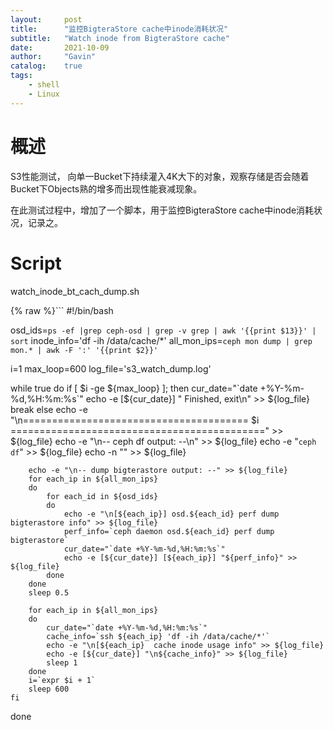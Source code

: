 ```yaml
---
layout:     post
title:      "监控BigteraStore cache中inode消耗状况"
subtitle:   "Watch inode from BigteraStore cache"
date:       2021-10-09
author:     "Gavin"
catalog:    true
tags:
    - shell
    - Linux
---
```




# 概述

S3性能测试， 向单一Bucket下持续灌入4K大下的对象，观察存储是否会随着Bucket下Objects熟的增多而出现性能衰减现象。

在此测试过程中，增加了一个脚本，用于监控BigteraStore cache中inode消耗状况，记录之。


# Script

watch_inode_bt_cach_dump.sh


{% raw %}```
#!/bin/bash

osd_ids=`ps -ef |grep ceph-osd | grep -v grep | awk '{{print $13}}' | sort`
inode_info='df -ih /data/cache/*'
all_mon_ips=`ceph mon dump | grep mon.* | awk -F ':' '{{print $2}}'`

i=1
max_loop=600
log_file='s3_watch_dump.log'

while true
do
    if [ $i -ge ${max_loop}  ]; then
        cur_date="`date +%Y-%m-%d,%H:%m:%s`"
        echo -e [${cur_date}] " Finished, exit\n" >> ${log_file}
        break
    else
        echo -e "\n=======================================  $i  ============================================" >> ${log_file}
        echo -e "\n-- ceph df output: --\n" >> ${log_file}
        echo -e "`ceph df`" >> ${log_file}
        echo -n "" >> ${log_file}

        echo -e "\n-- dump bigterastore output: --" >> ${log_file}
        for each_ip in ${all_mon_ips}
        do
            for each_id in ${osd_ids}
            do
                echo -e "\n[${each_ip}] osd.${each_id} perf dump bigterastore info" >> ${log_file}
                perf_info=`ceph daemon osd.${each_id} perf dump bigterastore`
                cur_date="`date +%Y-%m-%d,%H:%m:%s`" 
                echo -e [${cur_date}] [${each_ip}] "${perf_info}" >> ${log_file}
            done
        done
        sleep 0.5

        for each_ip in ${all_mon_ips}
        do
            cur_date="`date +%Y-%m-%d,%H:%m:%s`" 
            cache_info=`ssh ${each_ip} 'df -ih /data/cache/*'`
            echo -e "\n[${each_ip}  cache inode usage info" >> ${log_file}
            echo -e [${cur_date}] "\n${cache_info}" >> ${log_file}
            sleep 1
        done
        i=`expr $i + 1`
        sleep 600
    fi
done
``` {% endraw %}
